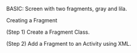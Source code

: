 BASIC:  Screen with two fragments, gray and lila.

Creating a Fragment

(Step 1) Create a Fragment Class.

(Step 2) Add a Fragment to an Activity using XML.


